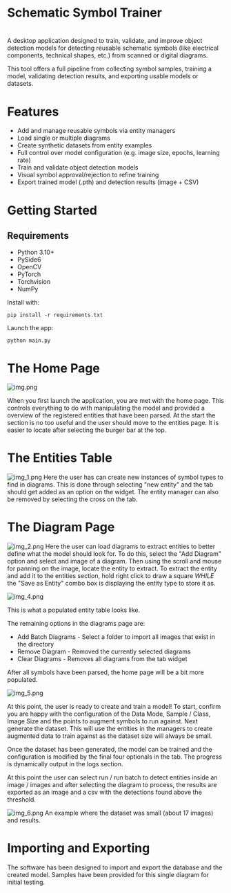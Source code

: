 # Schematic Symbol Trainer
# 

A desktop application designed to train, validate, and improve object detection models for detecting reusable schematic symbols (like electrical components, technical shapes, etc.) from scanned or digital diagrams.

This tool offers a full pipeline from collecting symbol samples, training a model, validating detection results, and exporting usable models or datasets.

# Features

* Add and manage reusable symbols via entity managers
* Load single or multiple diagrams
* Create synthetic datasets from entity examples
* Full control over model configuration (e.g. image size, epochs, learning rate)
* Train and validate object detection models
* Visual symbol approval/rejection to refine training
* Export trained model (.pth) and detection results (image + CSV)

# Getting Started
## Requirements
* Python 3.10+
* PySide6
* OpenCV
* PyTorch
* Torchvision
* NumPy

Install with:

```console
pip install -r requirements.txt
```

Launch the app:

```console
python main.py
```

# The Home Page
![img.png](images/images/img.png)

When you first launch the application, you are met with the home page. This controls everything to do with manipulating
the model and provided a overview of the registered entities that have been parsed. At the start the section is no too useful
and the user should move to the entities page. It is easier to locate after selecting the burger bar at the top.

# The Entities Table
![img_1.png](images/images/img_1.png)
Here the user has can create new instances of symbol types to find in diagrams. This is done through selecting "new entity"
and the tab should get added as an option on the widget. The entity manager can also be removed by selecting the cross on 
the tab.

# The Diagram Page
![img_2.png](images/images/img_2.png)
Here the user can load diagrams to extract entities to better define what the model should look for. To do this, select the 
"Add Diagram" option and select and image of a diagram. Then using the scroll and mouse for panning on the image, locate the
entity to extract. To extract the entity and add it to the entities section, hold right click to draw a square *WHILE* the 
"Save as Entity" combo box is displaying the entity type to store it as.

![img_4.png](images/images/img_4.png)

This is what a populated entity table looks like.

The remaining options in the diagrams page are:
* Add Batch Diagrams - Select a folder to import all images that exist in the directory
* Remove Diagram - Removed the currently selected diagrams
* Clear Diagrams - Removes all diagrams from the tab widget

After all symbols have been parsed, the home page will be a bit more populated.

![img_5.png](images/images/img_5.png)

At this point, the user is ready to create and train a model! To start, confirm you are happy with the configuration of the 
Data Mode, Sample / Class, Image Size and the points to augment symbols to run against.
Next generate the dataset. This will use the entities in the managers to create augmented data to train against as the dataset
size will always be small.

Once the dataset has been generated, the model can be trained and the configuration is modified by the final four optionals
in the tab. The progress is dynamically output in the logs section. 

At this point the user can select run / run batch to detect entities inside an image / images and after selecting the diagram to 
process, the results are exported as an image and a csv with the detections found above the threshold.

![img_6.png](images/images/img_6.png)
An example where the dataset was small (about 17 images) and results.

# Importing and Exporting

The software has been designed to import and export the database and the created model. Samples have been provided
for this single diagram for initial testing.




